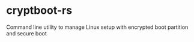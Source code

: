 # cryptboot-rs
Command line utility to manage Linux setup with encrypted boot partition and secure boot
